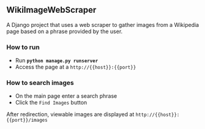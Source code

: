 ## WikiImageWebScraper
A Django project that uses a web scraper to gather images from a Wikipedia page based on a phrase provided by the user.

### How to run
*  Run **`python manage.py runserver`**  
*  Access the page at a `http://{{host}}:{{port}}`

### How to search images
*  On the main page enter a search phrase
*  Click the `Find Images` button

After redirection, viewable images are displayed at `http://{{host}}:{{port}}/images`
